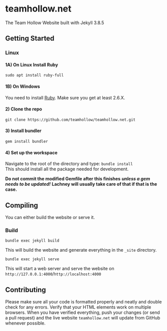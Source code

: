 # teamhollow.net

The Team Hollow Website built with Jekyll 3.8.5

## Getting Started

### Linux

#### 1A) On Linux Install Ruby

`sudo apt install ruby-full`

#### 1B) On Windows

You need to install [Ruby](https://rubyinstaller.org/). Make sure you get at least 2.6.X.

#### 2) Clone the repo

`git clone https://github.com/teamhollow/teamhollow.net.git`

#### 3) Install bundler

`gem install bundler`

#### 4) Set up the workspace

Navigate to the root of the directory and type: `bundle install`  
This should install all the package needed for development.

**Do not commit the modified Gemfile after this finishes** ***unless a gem needs to be updated!*** **Lachney will usually take care of that if that is the case.**

## Compiling

You can either build the website or serve it.

### Build

`bundle exec jekyll build`

This will build the website and generate everything in the `_site` directory.

`bundle exec jekyll serve`

This will start a web server and serve the website on `http://127.0.0.1:4000`/`http://localhost:4000`

## Contributing

Please make sure all your code is formatted properly and neatly and double check for any errors. Verify that your HTML elements work on multiple browsers. When you have verified everything, push your changes (or send a pull request) and the live website `teamhollow.net` will update from GitHub whenever possible.
